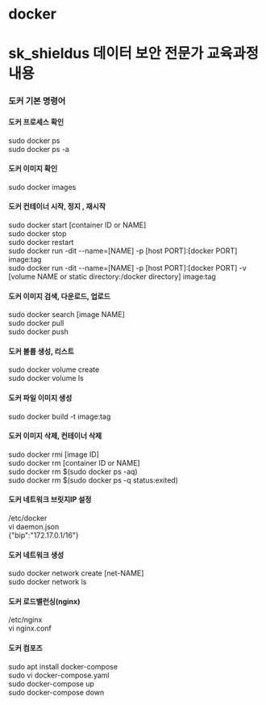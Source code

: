 # docker
# sk_shieldus 데이터 보안 전문가 교육과정 내용


### 도커 기본 명령어

#### 도커 프로세스 확인
sudo docker ps <br>
sudo docker ps -a

#### 도커 이미지 확인
sudo docker images

#### 도커 컨테이너 시작, 정지 , 재시작
sudo docker start [container ID or NAME] <br>
sudo docker stop <br>
sudo docker restart <br>
sudo docker run -dit --name=[NAME] -p [host PORT]:[docker PORT] image:tag <br>
sudo docker run -dit --name=[NAME] -p [host PORT]:[docker PORT] -v [volume NAME or static directory:/docker directory] image:tag

#### 도커 이미지 검색, 다운로드, 업로드
sudo docker search [image NAME] <br>
sudo docker pull <br>
sudo docker push <br>

#### 도커 볼륨 생성, 리스트
sudo docker volume create <br>
sudo docker volume ls

#### 도커 파일 이미지 생성
sudo docker build -t image:tag

#### 도커 이미지 삭제, 컨테이너 삭제
sudo docker rmi [image ID] <br>
sudo docker rm [container ID or NAME] <br>
sudo docker rm $(sudo docker ps -aq) <br>
sudo docker rm $(sudo docker ps -q status:exited)

#### 도커 네트워크 브릿지IP 설정 <br>
/etc/docker <br>
vi daemon.json <br>
{"bip":"172.17.0.1/16"}


#### 도커 네트워크 생성 <br>
sudo docker network create [net-NAME] <br>
sudo docker network ls

#### 도커 로드밸런싱(nginx) <br>
/etc/nginx <br>
vi nginx.conf

#### 도커 컴포즈 <br>
sudo apt install docker-compose <br>
sudo vi docker-compose.yaml <br>
sudo docker-compose up <br>
sudo docker-compose down
